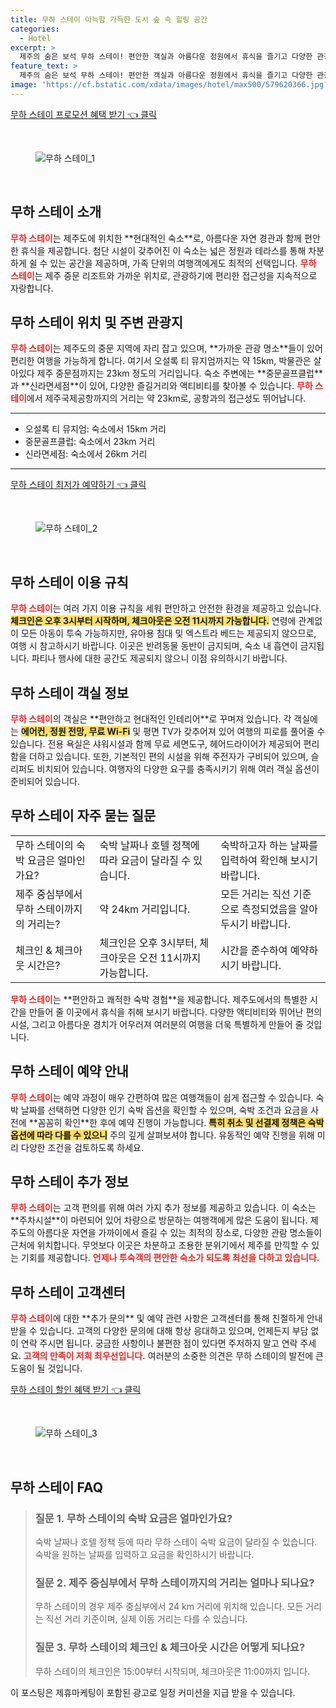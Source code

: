 ```yaml
---
title: 무하 스테이 아늑함 가득한 도시 숲 속 힐링 공간
categories:
  - Hotel
excerpt: >
  제주의 숨은 보석 무하 스테이! 편안한 객실과 아름다운 정원에서 휴식을 즐기고 다양한 관광 명소는 바로 근처에! 예약하기 전 놓칠 수 없는 정보가 가득합니다.
feature_text: >
  제주의 숨은 보석 무하 스테이! 편안한 객실과 아름다운 정원에서 휴식을 즐기고 다양한 관광 명소는 바로 근처에! 예약하기 전 놓칠 수 없는 정보가 가득합니다.
image: 'https://cf.bstatic.com/xdata/images/hotel/max500/579620366.jpg?k=c08e71ee863a7c425077d8ee2ef6d7acda874df236f3f0eb7510c04c83becc18&o=&hp=1'
---
```


<p><a class="modoo-button" href="https://tinyurl.com/22gh22tx" rel="nofollow noopener">무하 스테이 프로모션 혜택 받기 👈 클릭</a></p><br/>
<figure class="image"><img alt="무하 스테이_1" src="https://cf.bstatic.com/xdata/images/hotel/max1024x768/579620597.jpg?k=4fc42226de7afaec0f6a355a9b95e3e0f88bce6b821e1c93536928206f81176f&amp;o=&amp;hp=1"/></figure><br/>
<h2 id="무하스테이_소개">무하 스테이 소개</h2>
<p><b><span style="color: #ee2323;">무하 스테이</span></b>는 제주도에 위치한 **현대적인 숙소**로, 아름다운 자연 경관과 함께 편안한 휴식을 제공합니다. 첨단 시설이 갖추어진 이 숙소는 넓은 정원과 테라스를 통해 차분하게 쉴 수 있는 공간을 제공하며, 가족 단위의 여행객에게도 최적의 선택입니다. <b><span style="color: #ee2323;">무하 스테이</span></b>는 제주 중문 리조트와 가까운 위치로, 관광하기에 편리한 접근성을 지속적으로 자랑합니다.</p>
<h2 id="무하스테이_위치_및_주변관광지">무하 스테이 위치 및 주변 관광지</h2>
<p><b><span style="color: #ee2323;">무하 스테이</span></b>는 제주도의 중문 지역에 자리 잡고 있으며, **가까운 관광 명소**들이 있어 편리한 여행을 가능하게 합니다. 여기서 오설록 티 뮤지엄까지는 약 15km, 박물관은 살아있다 제주 중문점까지는 23km 정도의 거리입니다. 숙소 주변에는 **중문골프클럽**과 **신라면세점**이 있어, 다양한 즐길거리와 액티비티를 찾아볼 수 있습니다. <b><span style="color: #ee2323;">무하 스테이</span></b>에서 제주국제공항까지의 거리는 약 23km로, 공항과의 접근성도 뛰어납니다.</p>
<hr/>
<ul>
<li>오설록 티 뮤지엄: 숙소에서 15km 거리</li>
<li>중문골프클럽: 숙소에서 23km 거리</li>
<li>신라면세점: 숙소에서 26km 거리</li>
</ul>
<hr/>
<p><a class="modoo-button" href="https://tinyurl.com/22gh22tx" rel="nofollow noopener">무하 스테이 최저가 예약하기 👈 클릭</a></p><br/>
<figure class="image"><img alt="무하 스테이_2" src="https://cf.bstatic.com/xdata/images/hotel/max500/579620366.jpg?k=c08e71ee863a7c425077d8ee2ef6d7acda874df236f3f0eb7510c04c83becc18&amp;o=&amp;hp=1"/></figure><br/>
<h2 id="무하스테이_이용규칙">무하 스테이 이용 규칙</h2>
<p><b><span style="color: #ee2323;">무하 스테이</span></b>는 여러 가지 이용 규칙을 세워 편안하고 안전한 환경을 제공하고 있습니다. <b><span style="background-color: #ffe066;">체크인은 오후 3시부터 시작하며, 체크아웃은 오전 11시까지 가능합니다.</span></b> 연령에 관계없이 모든 아동이 투숙 가능하지만, 유아용 침대 및 엑스트라 베드는 제공되지 않으므로, 여행 시 참고하시기 바랍니다. 이곳은 반려동물 동반이 금지되며, 숙소 내 흡연이 금지됩니다. 파티나 행사에 대한 공간도 제공되지 않으니 이점 유의하시기 바랍니다.</p>
<h2 id="무하스테이_객실정보">무하 스테이 객실 정보</h2>
<p><b><span style="color: #ee2323;">무하 스테이</span></b>의 객실은 **편안하고 현대적인 인테리어**로 꾸며져 있습니다. 각 객실에는 <b><span style="background-color: #ffe066;">에어컨, 정원 전망, 무료 Wi-Fi</span></b> 및 평면 TV가 갖추어져 있어 여행의 피로를 풀어줄 수 있습니다. 전용 욕실은 샤워시설과 함께 무료 세면도구, 헤어드라이어가 제공되어 편리함을 더하고 있습니다. 또한, 기본적인 편의 시설을 위해 주전자가 구비되어 있으며, 슬리퍼도 비치되어 있습니다. 여행자의 다양한 요구를 충족시키기 위해 여러 객실 옵션이 준비되어 있습니다.</p>
<h2 id="무하스테이_자주_묻는_질문">무하 스테이 자주 묻는 질문</h2>
<table>
<tr>
<td>무하 스테이의 숙박 요금은 얼마인가요?</td>
<td>숙박 날짜나 호텔 정책에 따라 요금이 달라질 수 있습니다.</td>
<td>숙박하고자 하는 날짜를 입력하여 확인해 보시기 바랍니다.</td>
</tr>
<tr>
<td>제주 중심부에서 무하 스테이까지의 거리는?</td>
<td>약 24km 거리입니다.</td>
<td>모든 거리는 직선 기준으로 측정되었음을 알아두시기 바랍니다.</td>
</tr>
<tr>
<td>체크인 &amp; 체크아웃 시간은?</td>
<td>체크인은 오후 3시부터, 체크아웃은 오전 11시까지 가능합니다.</td>
<td>시간을 준수하여 예약하시기 바랍니다.</td>
</tr>
</table>
<p><b><span style="color: #ee2323;">무하 스테이</span></b>는 **편안하고 쾌적한 숙박 경험**을 제공합니다. 제주도에서의 특별한 시간을 만들어 줄 이곳에서 휴식을 취해 보시기 바랍니다. 다양한 액티비티와 뛰어난 편의 시설, 그리고 아름다운 경치가 어우러져 여러분의 여행을 더욱 특별하게 만들어 줄 것입니다.</p>
<h2 id="무하스테이_예약_안내">무하 스테이 예약 안내</h2>
<p><b><span style="color: #ee2323;">무하 스테이</span></b>는 예약 과정이 매우 간편하여 많은 여행객들이 쉽게 접근할 수 있습니다. 숙박 날짜를 선택하면 다양한 인기 숙박 옵션을 확인할 수 있으며, 숙박 조건과 요금을 사전에 **꼼꼼히 확인**한 후에 예약 진행이 가능합니다. <b><span style="background-color: #ffe066;">특히 취소 및 선결제 정책은 숙박 옵션에 따라 다를 수 있으니</span></b> 주의 깊게 살펴보셔야 합니다. 유동적인 예약 진행을 위해 미리 다양한 조건을 검토하도록 하세요.</p>
<h2 id="무하스테이_추가정보">무하 스테이 추가 정보</h2>
<p><b><span style="color: #ee2323;">무하 스테이</span></b>는 고객 편의를 위해 여러 가지 추가 정보를 제공하고 있습니다. 이 숙소는 **주차시설**이 마련되어 있어 차량으로 방문하는 여행객에게 많은 도움이 됩니다. 제주도의 아름다운 자연을 가까이에서 즐길 수 있는 최적의 장소로, 다양한 관람 명소들이 근처에 위치합니다. 무엇보다 이곳은 차분하고 조용한 분위기에서 제주를 만끽할 수 있는 기회를 제공합니다. <b><span style="color: #ee2323;">언제나 투숙객의 편안한 숙소가 되도록 최선을 다하고 있습니다.</span></b></p>
<h2 id="무하스테이_고객센터">무하 스테이 고객센터</h2>
<p><b><span style="color: #ee2323;">무하 스테이</span></b>에 대한 **추가 문의** 및 예약 관련 사항은 고객센터를 통해 친절하게 안내받을 수 있습니다. 고객의 다양한 문의에 대해 항상 응대하고 있으며, 언제든지 부담 없이 연락 주시면 됩니다. 궁금한 사항이나 불편한 점이 있다면 주저하지 말고 연락 주세요. <b><span style="color: #ee2323;">고객의 만족이 저희 최우선입니다.</span></b> 여러분의 소중한 의견은 무하 스테이의 발전에 큰 도움이 될 것입니다.</p>
<p><a class="modoo-button" href="https://tinyurl.com/22gh22tx" rel="nofollow noopener">무하 스테이 할인 혜택 받기 👈 클릭</a></p><br>

<figure class="image"><img src="https://cf.bstatic.com/xdata/images/hotel/max500/579620424.jpg?k=f8ddf91d6affbdbaa40a25558c54a2b380a18b15da703984872e3a7c06742cec&o=&hp=1" alt="무하 스테이_3"></figure><br>
<h2 id="무하 스테이_FAQ">무하 스테이 FAQ</h2>
<div itemscope="" itemtype="https://schema.org/FAQPage"> 
<blockquote> 
<div itemscope="" itemprop="mainEntity" itemtype="https://schema.org/Question"> 
<h3 id="질문_1" itemprop="name">질문 1. 무하 스테이의 숙박 요금은 얼마인가요?</h3> 
<div itemscope="" itemprop="acceptedAnswer" itemtype="https://schema.org/Answer"> 
<span itemprop="text"> 
<p>숙박 날짜나 호텔 정책 등에 따라 무하 스테이 숙박 요금이 달라질 수 있습니다. 숙박을 원하는 날짜를 입력하고 요금을 확인하시기 바랍니다.</p> 
</span> 
</div> 
</div> 

<div itemscope="" itemprop="mainEntity" itemtype="https://schema.org/Question"> 
<h3 id="질문_2" itemprop="name">질문 2. 제주 중심부에서 무하 스테이까지의 거리는 얼마나 되나요?</h3> 
<div itemscope="" itemprop="acceptedAnswer" itemtype="https://schema.org/Answer"> 
<span itemprop="text"> 
<p>무하 스테이의 경우 제주 중심부에서 24 km 거리에 위치해 있습니다. 모든 거리는 직선 거리 기준이며, 실제 이동 거리는 다를 수 있습니다.</p> 
</span> 
</div> 
</div> 

<div itemscope="" itemprop="mainEntity" itemtype="https://schema.org/Question"> 
<h3 id="질문_3" itemprop="name">질문 3. 무하 스테이의 체크인 & 체크아웃 시간은 어떻게 되나요?</h3> 
<div itemscope="" itemprop="acceptedAnswer" itemtype="https://schema.org/Answer"> 
<span itemprop="text"> 
<p>무하 스테이의 체크인은 15:00부터 시작되며, 체크아웃은 11:00까지 입니다.</p> 
</span> 
</div> 
</div> 
</blockquote> 
</div><p>이 포스팅은 제휴마케팅이 포함된 광고로 일정 커미션을 지급 받을 수 있습니다.</p>

